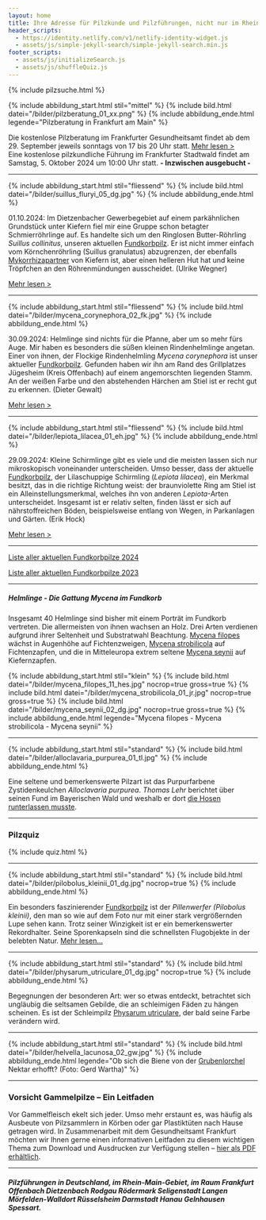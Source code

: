 ```yaml
---
layout: home
title: Ihre Adresse für Pilzkunde und Pilzführungen, nicht nur im Rhein-Main-Gebiet
header_scripts:
  - https://identity.netlify.com/v1/netlify-identity-widget.js
  - assets/js/simple-jekyll-search/simple-jekyll-search.min.js
footer_scripts:
  - assets/js/initializeSearch.js
  - assets/js/shuffleQuiz.js
---
```

{% include pilzsuche.html %}

{% include abbildung_start.html stil="mittel" %}
{% include bild.html datei="/bilder/pilzberatung_01_xx.png" %}
{% include abbildung_ende.html legende="Pilzberatung in Frankfurt am Main" %}

Die kostenlose Pilzberatung im Frankfurter Gesundheitsamt findet ab dem 29. September jeweils sonntags von 17 bis 20 Uhr statt. [Mehr lesen >](/termine)\
Eine kostenlose pilzkundliche Führung im Frankfurter Stadtwald findet am Samstag, 5. Oktober 2024 um 10:00 Uhr statt. **\- Inzwischen ausgebucht -**

- - -

{% include abbildung_start.html stil="fliessend" %}
{% include bild.html datei="/bilder/suillus_fluryi_05_dg.jpg" %}
{% include abbildung_ende.html %}

01.10.2024: Im Dietzenbacher Gewerbegebiet auf einem parkähnlichen Grundstück unter Kiefern fiel mir eine Gruppe schon betagter Schmierröhrlinge auf. Es handelte sich um den Ringlosen Butter-Röhrling *Suillus collinitus*, unseren aktuellen [Fundkorbpilz](AA "Glossar-"). Er ist nicht immer einfach vom Körnchenröhrling (Suillus granulatus) abzugrenzen, der ebenfalls [Mykorrhizapartner](Mykorrhiza "Glossar") von Kiefern ist, aber einen helleren Hut hat und keine Tröpfchen an den Röhrenmündungen ausscheidet. (Ulrike Wegner)

[Mehr lesen >](/pilze/suillus-collinitus-ringloser-butter-röhrling)

<div style="clear:  both"></div>

- - -

{% include abbildung_start.html stil="fliessend" %}
{% include bild.html datei="/bilder/mycena_corynephora_02_fk.jpg" %}
{% include abbildung_ende.html %}

30.09.2024: Helmlinge sind nichts für die Pfanne, aber um so mehr fürs Auge. Mir haben es besonders die süßen kleinen Rindenhelmlinge angetan. Einer von ihnen, der Flockige Rindenhelmling *Mycena corynephora* ist unser aktueller [Fundkorbpilz](AA "Glossar-"). Gefunden haben wir ihn am Rand des Grillplatzes Jügesheim (Kreis Offenbach) auf einem angemorschten liegenden Stamm. An der weißen Farbe und den abstehenden Härchen am Stiel ist er recht gut zu erkennen. (Dieter Gewalt)

[Mehr lesen >](/mycena-corynephora-flockiger-rindenhelmling)

<div style="clear:  both"></div>

- - -

{% include abbildung_start.html stil="fliessend" %}
{% include bild.html datei="/bilder/lepiota_lilacea_01_eh.jpg" %}
{% include abbildung_ende.html %}

29.09.2024: Kleine Schirmlinge gibt es viele und die meisten lassen sich nur mikroskopisch voneinander unterscheiden. Umso besser, dass der aktuelle [Fundkorbpilz](AA "Glossar-"), der Lilaschuppige Schirmling (*Lepiota lilacea*), ein Merkmal besitzt, das in die richtige Richtung weist: der braunviolette Ring am Stiel ist ein Alleinstellungsmerkmal, welches ihn von anderen *Lepiota*-Arten unterscheidet. Insgesamt ist er relativ selten, finden lässt er sich auf nährstoffreichen Böden, beispielsweise entlang von Wegen, in Parkanlagen und Gärten. (Erik Hock)

[Mehr lesen >](/pilze/lepiota-lilacea-lilaschuppiger-schirmling)

<div style="clear:  both"></div>

- - -

[Liste aller aktuellen Fundkorbpilze 2024](/artikel/liste-aller-aktuellen-fundkorbpilze-2024.html)

[Liste aller aktuellen Fundkorbpilze 2023](/artikel/liste-aller-aktuellen-fundkorbpilze-2023.html)

- - -

##### Helmlinge - Die Gattung *Mycena* im Fundkorb

Insgesamt 40 Helmlinge sind bisher mit einem Porträt im Fundkorb vertreten. Die allermeisten von ihnen wachsen an Holz. Drei Arten verdienen aufgrund ihrer Seltenheit und Substratwahl Beachtung. [Mycena filopes](/pilze/mycena-filopes-zerbrechlicher-fadenhelmling) wächst in Augenhöhe auf Fichtenzweigen, [Mycena strobilicola](/pilze/mycena-strobilicola-fichtenzapfenhelmling) auf Fichtenzapfen, und die in Mitteleuropa extrem seltene [Mycena seynii](/pilze/mycena-seynii-mediterraner-kiefernzapfenhelmling) auf Kiefernzapfen.

{% include abbildung_start.html stil="klein" %}
{% include bild.html datei="/bilder/mycena_filopes_11_hes.jpg" nocrop=true gross=true %}
{% include bild.html datei="/bilder/mycena_strobilicola_01_jr.jpg" nocrop=true gross=true %}
{% include bild.html datei="/bilder/mycena_seynii_02_dg.jpg" nocrop=true gross=true %}
{% include abbildung_ende.html legende="Mycena filopes - Mycena strobilicola - Mycena seynii" %}

- - -

{% include abbildung_start.html stil="standard" %}
{% include bild.html datei="/bilder/alloclavaria_purpurea_01_tl.jpg" %}
{% include abbildung_ende.html %}

Eine seltene und bemerkenswerte Pilzart ist das Purpurfarbene Zystidenkeulchen *Alloclavaria purpurea*. *Thomas Lehr* berichtet über seinen Fund im Bayerischen Wald und weshalb er dort [die Hosen runterlassen musste](/pilze/alloclavaria-purpurea-purpurfarbenes-zystidenkeulchen).

- - -

### Pilzquiz

{% include quiz.html %}

- - -

{% include abbildung_start.html stil="standard" %}
{% include bild.html datei="/bilder/pilobolus_kleinii_01_dg.jpg" nocrop=true %}
{% include abbildung_ende.html %}

Ein besonders faszinierender [Fundkorbpilz](AA "Glossar-") ist der *Pillenwerfer (Pilobolus kleinii)*, den man so wie auf dem Foto nur mit einer stark vergrößernden Lupe sehen kann. Trotz seiner Winzigkeit ist er ein bemerkenswerter Rekordhalter. Seine Sporenkapseln sind die schnellsten Flugobjekte in der belebten Natur. [Mehr lesen...](/pilze/pilobolus-kleinii-pillenwerfer)

- - -

{% include abbildung_start.html stil="standard" %}
{% include bild.html datei="/bilder/physarum_utriculare_01_dg.jpg" nocrop=true %}
{% include abbildung_ende.html %}

Begegnungen der besonderen Art: wer so etwas entdeckt, betrachtet sich ungläubig die seltsamen Gebilde, die an schleimigen Fäden zu hängen scheinen. Es ist der Schleimpilz [Physarum utriculare](/pilze/physarum-utriculare-fadenfruchtschleimpilz), der bald seine Farbe verändern wird.

- - -

{% include abbildung_start.html stil="standard" %}
{% include bild.html datei="/bilder/helvella_lacunosa_02_gw.jpg" %}
{% include abbildung_ende.html legende="Ob sich die Biene von der <a href='/pilze/helvella-lacunosa-grubenlorchel'>Grubenlorchel</a> Nektar erhofft?  (Foto: Gerd Wartha)" %}

- - -

### Vorsicht Gammelpilze – Ein Leitfaden

Vor Gammelfleisch ekelt sich jeder. Umso mehr erstaunt es, was häufig als Ausbeute von Pilzsammlern in Körben oder gar Plastiktüten nach Hause getragen wird. In Zusammenarbeit mit dem Gesundheitsamt Frankfurt möchten wir Ihnen gerne einen informativen Leitfaden zu diesem wichtigen Thema zum Download und Ausdrucken zur Verfügung stellen – [hier als PDF erhältlich](/assets/docs/Fundkorb.de-Gammelpilze.pdf).

- - -

##### Pilzführungen in Deutschland, im Rhein-Main-Gebiet, im Raum Frankfurt Offenbach Dietzenbach Rodgau Rödermark Seligenstadt Langen Mörfelden-Walldort Rüsselsheim Darmstadt Hanau Gelnhausen Spessart.